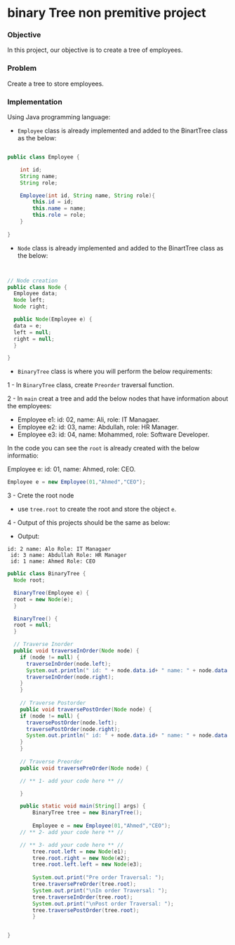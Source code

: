 # binary Tree non premitive project

### Objective
In this project, our objective is to create a tree of employees.

### Problem
Create a tree to store employees.

### Implementation
Using Java programming language: 

- `Employee` class is already implemented and added to the BinartTree class as the below:
```java

public class Employee {

    int id;
    String name;
    String role;

    Employee(int id, String name, String role){
        this.id = id;
        this.name = name;
        this.role = role;
    }
  
}

```


- `Node` class is already implemented and added to the BinartTree class as the below:
```java


// Node creation
public class Node {
  Employee data;
  Node left;
  Node right;

  public Node(Employee e) {
  data = e;
  left = null;
  right = null;
  }

}
```



- `BinaryTree` class is where you will perform the below requirements:

1 - In `BinaryTree` class, create `Preorder` traversal function. 

2 - In `main` creat a tree and add the below nodes that have information about the employees:
- Employee e1: id: 02, name: Ali, role: IT Managaer.
- Employee e2: id: 03, name: Abdullah, role: HR Manager.
- Employee e3: id: 04, name: Mohammed, role: Software Developer.

In the code you can see the `root` is already created with the below informatio:

Employee e: id: 01, name: Ahmed, role: CEO.
```java
Employee e = new Employee(01,"Ahmed","CEO");
````

3 - Crete the root node
- use `tree.root` to create the root and store the object `e`.

4 - Output of this projects should be the same as below:
- Output:
```
id: 2 name: Alo Role: IT Managaer
 id: 3 name: Abdullah Role: HR Manager
 id: 1 name: Ahmed Role: CEO
```


```java
public class BinaryTree {
  Node root;

  BinaryTree(Employee e) {
  root = new Node(e);
  }

  BinaryTree() {
  root = null;
  }

  // Traverse Inorder
  public void traverseInOrder(Node node) {
    if (node != null) {
      traverseInOrder(node.left);
      System.out.println(" id: " + node.data.id+ " name: " + node.data.name + " Role: " + node.data.role) ;
      traverseInOrder(node.right);
    }
    }
  
    // Traverse Postorder
    public void traversePostOrder(Node node) {
    if (node != null) {
      traversePostOrder(node.left);
      traversePostOrder(node.right);
      System.out.println(" id: " + node.data.id+ " name: " + node.data.name + " Role: " + node.data.role) ;
    }
    }
  
    // Traverse Preorder
    public void traversePreOrder(Node node) {

    // ** 1- add your code here ** //

    }

    public static void main(String[] args) {
        BinaryTree tree = new BinaryTree();
      
        Employee e = new Employee(01,"Ahmed","CEO");
    // ** 2- add your code here ** //

    // ** 3- add your code here ** //
        tree.root.left = new Node(e1);
        tree.root.right = new Node(e2);
        tree.root.left.left = new Node(e3);
      
        System.out.print("Pre order Traversal: ");
        tree.traversePreOrder(tree.root);
        System.out.print("\nIn order Traversal: ");
        tree.traverseInOrder(tree.root);
        System.out.print("\nPost order Traversal: ");
        tree.traversePostOrder(tree.root);
        }


}
```

